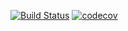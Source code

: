 [![Build Status](https://github.com/guberger/OnlineScenarioOptimization.jl/actions/workflows/ci.yml/badge.svg?branch=main)](https://github.com/guberger/OnlineScenarioOptimization.jl/actions) 
[![codecov](https://codecov.io/github/guberger/OnlineScenarioOptimization.jl/graph/badge.svg)](https://codecov.io/github/guberger/OnlineScenarioOptimization.jl)
